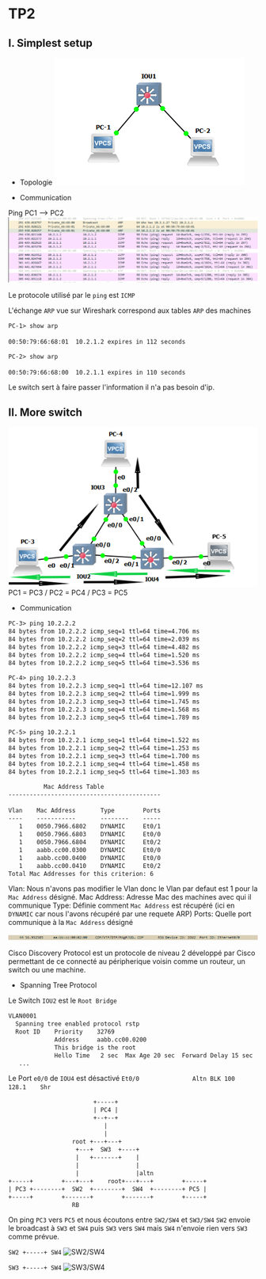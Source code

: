 # TP2

## I. Simplest setup

* Topologie 
![topo](images/topologie.PNG)

* Communication

Ping PC1 --> PC2
![ping](images/ping-pc1-pc2.PNG)

Le protocole utilisé par le `ping` est `ICMP`

L'échange `ARP` vue sur Wireshark correspond aux tables `ARP` des machines
```
PC-1> show arp

00:50:79:66:68:01  10.2.1.2 expires in 112 seconds
```

```
PC-2> show arp

00:50:79:66:68:00  10.2.1.1 expires in 110 seconds
```

Le switch sert à faire passer l'information il n'a pas besoin d'ip.


## II. More switch

![ping](images/topologie2.PNG)
PC1 = PC3   /   PC2 = PC4   /   PC3 = PC5

* Communication


```
PC-3> ping 10.2.2.2
84 bytes from 10.2.2.2 icmp_seq=1 ttl=64 time=4.706 ms
84 bytes from 10.2.2.2 icmp_seq=2 ttl=64 time=2.039 ms
84 bytes from 10.2.2.2 icmp_seq=3 ttl=64 time=4.482 ms
84 bytes from 10.2.2.2 icmp_seq=4 ttl=64 time=1.520 ms
84 bytes from 10.2.2.2 icmp_seq=5 ttl=64 time=3.536 ms
```

```
PC-4> ping 10.2.2.3
84 bytes from 10.2.2.3 icmp_seq=1 ttl=64 time=12.107 ms
84 bytes from 10.2.2.3 icmp_seq=2 ttl=64 time=1.999 ms
84 bytes from 10.2.2.3 icmp_seq=3 ttl=64 time=1.745 ms
84 bytes from 10.2.2.3 icmp_seq=4 ttl=64 time=1.568 ms
84 bytes from 10.2.2.3 icmp_seq=5 ttl=64 time=1.789 ms
```

```
PC-5> ping 10.2.2.1
84 bytes from 10.2.2.1 icmp_seq=1 ttl=64 time=1.522 ms
84 bytes from 10.2.2.1 icmp_seq=2 ttl=64 time=1.253 ms
84 bytes from 10.2.2.1 icmp_seq=3 ttl=64 time=1.700 ms
84 bytes from 10.2.2.1 icmp_seq=4 ttl=64 time=1.458 ms
84 bytes from 10.2.2.1 icmp_seq=5 ttl=64 time=1.303 ms
```

```
          Mac Address Table
-------------------------------------------

Vlan    Mac Address       Type        Ports
----    -----------       --------    -----
   1    0050.7966.6802    DYNAMIC     Et0/1
   1    0050.7966.6803    DYNAMIC     Et0/0
   1    0050.7966.6804    DYNAMIC     Et0/2
   1    aabb.cc00.0300    DYNAMIC     Et0/0
   1    aabb.cc00.0400    DYNAMIC     Et0/0
   1    aabb.cc00.0410    DYNAMIC     Et0/2
Total Mac Addresses for this criterion: 6
```
Vlan: Nous n'avons pas modifier le Vlan donc le Vlan par defaut est 1 pour la `Mac Address` désigné.
Mac Address: Adresse Mac des machines avec qui il communique
Type: Définie comment `Mac Address` est récupéré (ici en `DYNAMIC` car nous l'avons récupéré par une requete ARP) 
Ports: Quelle port communique à la `Mac Address` désigné

![CDP](images/CDP.PNG)

Cisco Discovery Protocol est un protocole de niveau 2 développé par Cisco permettant de ce connecté au péripherique voisin comme un routeur, un switch ou une machine.

* Spanning Tree Protocol

Le Switch `IOU2` est le `Root Bridge`
```
VLAN0001
  Spanning tree enabled protocol rstp
  Root ID    Priority    32769
             Address     aabb.cc00.0200
             This bridge is the root
             Hello Time   2 sec  Max Age 20 sec  Forward Delay 15 sec
   ...
   ``` 

Le Port `e0/0` de `IOU4` est désactivé
`Et0/0               Altn BLK 100       128.1    Shr` 
```
                        +-----+
                        | PC4 |
                        +--+--+
                           |
                           |
                  root +---+---+
                   +---+  SW3  +----+
                   |   +-------+    |
                   |                |
                   |                |altn
+-----+        +---+---+    root+---+---+        +-----+
| PC3 +--------+  SW2  +--------+  SW4  +--------+ PC5 |
+-----+        +-------+        +-------+        +-----+
                  RB
```

On ping `PC3` vers `PC5` et nous écoutons entre `SW2/SW4` et `SW3/SW4`
`SW2` envoie le broadcast à `SW3` et `SW4` puis `SW3` vers `SW4` mais `SW4` n'envoie rien vers `SW3` comme prévue.

`SW2 +-----+ SW4`
![SW2/SW4](images/SW2-SW4.PNG)

`SW3 +-----+ SW4`
![SW3/SW4](images/SW3-SW4.PNG)